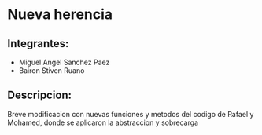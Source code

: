 # Nueva herencia

## Integrantes: 
* Miguel Angel Sanchez Paez
* Bairon Stiven Ruano

## Descripcion:

Breve modificacion con nuevas funciones y metodos del codigo de Rafael y Mohamed, donde se aplicaron la abstraccion y sobrecarga
